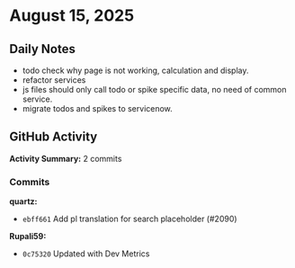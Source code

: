 ﻿# August 15, 2025

## Daily Notes

- todo check why page is not working, calculation and display.
- refactor services
- js files should only call todo or spike specific data, no need of common service.
- migrate todos and spikes to servicenow.


## GitHub Activity

**Activity Summary:** 2 commits

### Commits


**quartz:**
- `ebff661` Add pl translation for search placeholder (#2090)

**Rupali59:**
- `0c75320` Updated with Dev Metrics
